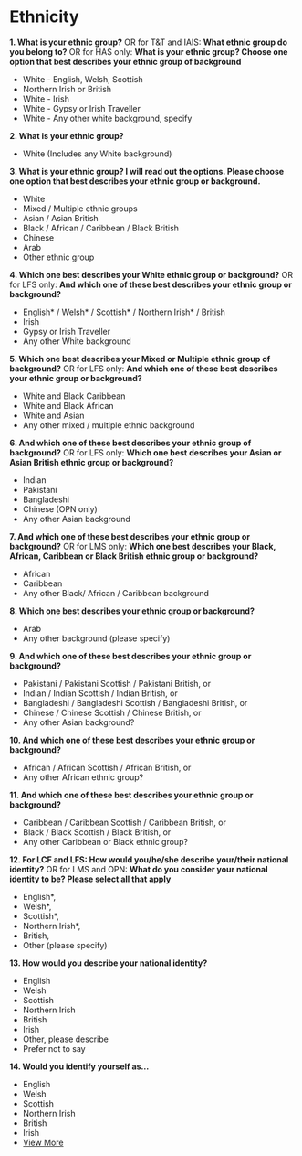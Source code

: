 # Ethnicity

**1. What is your ethnic group?**
OR for T&T and IAIS: **What ethnic group do you belong to?**
OR for HAS only: **What is your ethnic group? Choose one option that best describes your ethnic group of background**

- White - English, Welsh, Scottish
- Northern Irish or British
- White - Irish
- White - Gypsy or Irish Traveller
- White - Any other white background, specify

**2. What is your ethnic group?**

- White (Includes any White background)

**3. What is your ethnic group? I will read out the options. Please choose one option that best describes your ethnic group or background.**

- White
- Mixed / Multiple ethnic groups
- Asian / Asian British
- Black / African / Caribbean / Black British
- Chinese
- Arab
- Other ethnic group

**4. Which one best describes your White ethnic group or background?**
OR for LFS only: **And which one of these best describes your ethnic group or background?**

- English* / Welsh* / Scottish* / Northern Irish* / British
- Irish
- Gypsy or Irish Traveller
- Any other White background

**5. Which one best describes your Mixed or Multiple ethnic group of background?**
OR for LFS only: **And which one of these best describes your ethnic group or background?**

- White and Black Caribbean
- White and Black African
- White and Asian
- Any other mixed / multiple ethnic background

**6. And which one of these best describes your ethnic group of background?**
OR for LFS only: **Which one best describes your Asian or Asian British ethnic group or background?**

- Indian
- Pakistani
- Bangladeshi
- Chinese (OPN only)
- Any other Asian background

**7. And which one of these best describes your ethnic group or background?**
OR for LMS only: **Which one best describes your Black, African, Caribbean or Black British ethnic group or background?**

- African
- Caribbean
- Any other Black/ African / Caribbean background

**8. Which one best describes your ethnic group or background?**

- Arab
- Any other background (please specify)

**9. And which one of these best describes your ethnic group or background?**

- Pakistani / Pakistani Scottish / Pakistani British, or
- Indian / Indian Scottish / Indian British, or
- Bangladeshi / Bangladeshi Scottish / Bangladeshi British, or
- Chinese / Chinese Scottish / Chinese British, or
- Any other Asian background?

**10. And which one of these best describes your ethnic group or background?**

- African / African Scottish / African British, or
- Any other African ethnic group?

**11. And which one of these best describes your ethnic group or background?**

- Caribbean / Caribbean Scottish / Caribbean British, or
- Black / Black Scottish / Black British, or
- Any other Caribbean or Black ethnic group?

**12. For LCF and LFS: How would you/he/she describe your/their national identity?**
OR for LMS and OPN: **What do you consider your national identity to be? Please select all that apply**

- English\*,
- Welsh\*,
- Scottish\*,
- Northern Irish\*,
- British,
- Other (please specify)

**13. How would you describe your national identity?**

- English
- Welsh
- Scottish
- Northern Irish
- British
- Irish
- Other, please describe
- Prefer not to say

**14. Would you identify yourself as…**

- English
- Welsh
- Scottish
- Northern Irish
- British
- Irish
- [View More](/)
